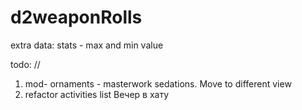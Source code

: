 # d2weaponRolls

extra data: stats - max and min value

todo: //
1) mod- ornaments - masterwork sedations. Move to different view
2) refactor activities list
Вечер в хату